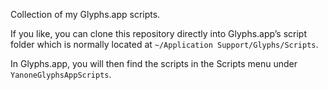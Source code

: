 Collection of my Glyphs.app scripts.

If you like, you can clone this repository directly into Glyphs.app’s script folder which is normally located at `~/Application Support/Glyphs/Scripts`.

In Glyphs.app, you will then find the scripts in the Scripts menu under `YanoneGlyphsAppScripts`.
